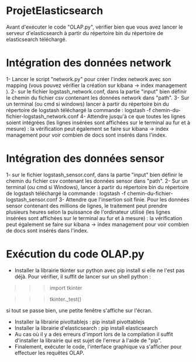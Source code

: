 # ProjetElasticsearch

Avant d'exécuter le code "OLAP.py", vérifier bien que vous avez lancer le serveur d'elasticsearch à partir du répertoire bin du répertoire de elasticsearch téléchargé.

# Intégration des données network
1- Lancer le script "network.py" pour créer l'index network avec son mapping (vous pouvez vérifier la création sur kibana -> index management ).
2- sur le fichier logstash_network.conf, dans la partie "input" bien définir le chemin du fichier csv contenant les données network dans "path".
3- Sur un terminal (ou cmd si windows) lancer à partir du répertoire bin du répertoire de logstash téléchargé la commande : logstash -f chemin-du-fichier-logstash_network.conf
4- Attendre jusqu'à ce que toutes les lignes soient intégrées (les lignes insérées sont affichées sur le terminal au fur et à mesure) : la vérification peut également se faire sur kibana -> index management pour voir combien de docs sont insérés dans l'index.

# Intégration des données sensor
1- sur le fichier logstash_sensor.conf, dans la partie "input" bien définir le chemin du fichier csv contenant les données sensor dans "path".
2- Sur un terminal (ou cmd si Windows), lancer à partir du répertoire bin du répertoire de logstash téléchargé la commande : logstash -f chemin-du-fichier-logstash_sensor.conf
3- Attendre que l'insertion soit finie. Pour les données sensor contenant des millions de lignes, le traitement peut prendre plusieurs heures selon la puissance de l'ordinateur utilisé (les lignes insérées sont affichées sur le terminal au fur et à mesure) : la vérification peut également se faire sur kibana -> index management pour voir combien de docs sont insérés dans l'index.

# Exécution du code OLAP.py
- Installer la librairie tkinter sur python avec pip install si elle ne l'est pas déjà. Pour vérifier, il suffit de lancer sur un shell python :
>>> import tkinter

>>> tkinter._test()

si tout se passe bien, une petite fenêtre s'affiche sur l'écran.

- Installer la librairie pivottablejs : pip install pivottablejs
- Installer la librairie d'elasticsearch : pip install elasticsearch
- Au cas où il y a des erreurs d'import lors de la compilation il suffit d'installer la librairie qui est sujet de l'erreur à l'aide de "pip".
- Finalement, exécuter le code, l'interface graphique va s'afficher pour effectuer les requêtes OLAP.
